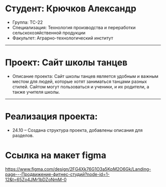 # Студент: Крючков Александр
- Группа: ТС-22
- Специализация: Технология производства и переработки сельскохозяйственной продукции
- Факультет: Аграрно-технологический институт
---
# Проект: Сайт школы танцев
- Описание проекта: Сайт школы танцев является удобным и важным местом для людей, которые хотят заниматься танцами разных стилей. Сайтом могут пользоваться и ученики, и их родители, а также учителя школы.
---
# Реализация проекта:
- 24.10 – Создана структура проекта, добавлены описания для разделов.
# Cсылка на макет figma
https://www.figma.com/design/2FG4Xk76G1O3a5KpM2O6Gk/Landing-page---Продвижение-фитнес-студий?node-id=1-12&t=65Zo4JMr1bDZoNmM-0
